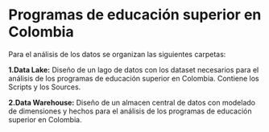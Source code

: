# Programas de educación superior en Colombia

Para el análisis de los datos se organizan las siguientes carpetas:

**1.Data Lake:** Diseño de un lago de datos con los dataset necesarios para el análisis de los programas de educación superior en Colombia. Contiene los Scripts y los Sources.

**2.Data Warehouse:** Diseño de un almacen central de datos con modelado de dimensiones y hechos para el análisis de los programas de educación superior en Colombia.
